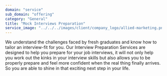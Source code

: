 ```yaml
---
domain: "service"
sub_domain: "offering"
category: "General"
title: "Mock Interviews Preparation"
service_image: "../../../images/client/company_logo/allied-marketing.png"
---
```


We understand the challenges faced by fresh graduates and know how to tailor an interview-fit for you.
Our Interview Preparation Services are designed to help you prepare for your job interviews, it will not only help you work out the kinks in your interview skills but also allows you to be properly prepare and feel more confident when the real thing finally arrives. So you are able to shine in that exciting next step in your life.
